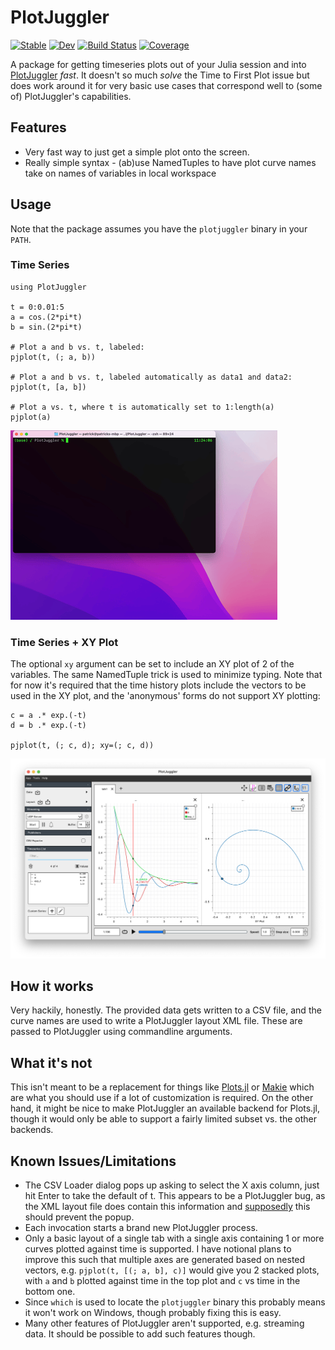 # PlotJuggler

[![Stable](https://img.shields.io/badge/docs-stable-blue.svg)](https://pbouffard.github.io/PlotJuggler.jl/stable/)
[![Dev](https://img.shields.io/badge/docs-dev-blue.svg)](https://pbouffard.github.io/PlotJuggler.jl/dev/)
[![Build Status](https://github.com/pbouffard/PlotJuggler.jl/actions/workflows/CI.yml/badge.svg?branch=main)](https://github.com/pbouffard/PlotJuggler.jl/actions/workflows/CI.yml?query=branch%3Amain)
[![Coverage](https://codecov.io/gh/pbouffard/PlotJuggler.jl/branch/main/graph/badge.svg)](https://codecov.io/gh/pbouffard/PlotJuggler.jl)

A package for getting timeseries plots out of your Julia session and into [PlotJuggler](https://github.com/facontidavide/PlotJuggler) *fast*. It doesn't so much *solve* the Time to First Plot issue but does work around it for very basic use cases that correspond well to (some of) PlotJuggler's capabilities.

## Features
* Very fast way to just get a simple plot onto the screen.
* Really simple syntax - (ab)use NamedTuples to have plot curve names take on names of variables in local workspace

## Usage
Note that the package assumes you have the `plotjuggler` binary in your `PATH`.

### Time Series
```
using PlotJuggler

t = 0:0.01:5
a = cos.(2*pi*t)
b = sin.(2*pi*t)

# Plot a and b vs. t, labeled:
pjplot(t, (; a, b))

# Plot a and b vs. t, labeled automatically as data1 and data2:
pjplot(t, [a, b])

# Plot a vs. t, where t is automatically set to 1:length(a)
pjplot(a)

```

![Demo GIF](docs/demo_anim.gif "Demo GIF")

### Time Series + XY Plot
The optional `xy` argument can be set to include an XY plot of 2 of the variables. The same NamedTuple trick is used to minimize typing. Note that for now it's required that the time history plots include the vectors to be used in the XY plot, and the 'anonymous' forms do not support XY plotting:

```
c = a .* exp.(-t)
d = b .* exp.(-t)

pjplot(t, (; c, d); xy=(; c, d))
```

![XY example](docs/xydemo3.png "Demo XY Plot")

## How it works
Very hackily, honestly. The provided data gets written to a CSV file, and the curve names are used to write a PlotJuggler layout XML file. These are passed to PlotJuggler using commandline arguments.

## What it's not
This isn't meant to be a replacement for things like [Plots.jl](https://docs.juliaplots.org/stable/) or [Makie](https://makie.juliaplots.org/stable/) which are what you should use if a lot of customization is required. On the other hand, it might be nice to make PlotJuggler an available backend for Plots.jl, though it would only be able to support a fairly limited subset vs. the other backends.

## Known Issues/Limitations
* The CSV Loader dialog pops up asking to select the X axis column, just hit Enter to take the default of t. This appears to be a PlotJuggler bug, as the XML layout file does contain this information and [supposedly](https://github.com/facontidavide/PlotJuggler/issues/129#issuecomment-457650629) this should prevent the popup.
* Each invocation starts a brand new PlotJuggler process.
* Only a basic layout of a single tab with a single axis containing 1 or more curves plotted against time is supported. I have notional plans to improve this such that multiple axes are generated based on nested vectors, e.g. `pjplot(t, [(; a, b], c)]` would give you 2 stacked plots, with `a` and `b` plotted against time in the top plot and `c` vs time in the bottom one.
* Since `which` is used to locate the `plotjuggler` binary this probably means it won't work on Windows, though probably fixing this is easy.
* Many other features of PlotJuggler aren't supported, e.g. streaming data. It should be possible to add such features though.
